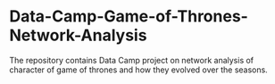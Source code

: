 # Data-Camp-Game-of-Thrones-Network-Analysis

The repository contains Data Camp project on network analysis of character of game of thrones and how they evolved over the seasons.
